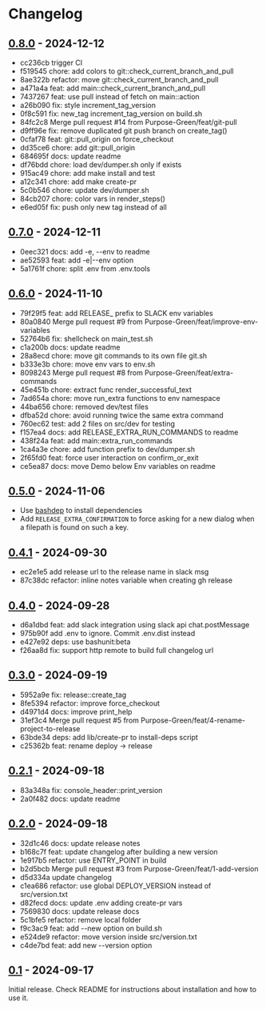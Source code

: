 # Changelog

## [0.8.0](https://github.com/Purpose-Green/release/compare/v11...v12) - 2024-12-12

- cc236cb trigger CI
- f519545 chore: add colors to git::check_current_branch_and_pull
- 8ae322b refactor: move git::check_current_branch_and_pull
- a471a4a feat: add main::check_current_branch_and_pull
- 7437267 feat: use pull instead of fetch on main::action
- a26b090 fix: style increment_tag_version
- 0f8c591 fix: new_tag increment_tag_version on build.sh
- 84fc2c8 Merge pull request #14 from Purpose-Green/feat/git-pull
- d9ff96e fix: remove duplicated git push branch on create_tag()
- 0cfaf78 feat: git::pull_origin on force_checkout
- dd35ce6 chore: add git::pull_origin
- 684695f docs: update readme
- df76bdd chore: load dev/dumper.sh only if exists
- 915ac49 chore: add make install and test
- a12c341 chore: add make create-pr
- 5c0b546 chore: update dev/dumper.sh
- 84cb207 chore: color vars in render_steps()
- e6ed05f fix: push only new tag instead of all

## [0.7.0](https://github.com/Purpose-Green/release/compare/v10...v11) - 2024-12-11

- 0eec321 docs: add -e, --env to readme
- ae52593 feat: add -e|--env option
- 5a1761f chore: split .env from .env.tools

## [0.6.0](https://github.com/Purpose-Green/release/compare/v9...v10) - 2024-11-10

- 79f29f5 feat: add RELEASE_ prefix to SLACK env variables
- 80a0840 Merge pull request #9 from Purpose-Green/feat/improve-env-variables
- 52764b6 fix: shellcheck on main_test.sh
- c1a200b docs: update readme
- 28a8ecd chore: move git commands to its own file git.sh
- b333e3b chore: move env vars to env.sh
- 8098243 Merge pull request #8 from Purpose-Green/feat/extra-commands
- 45e451b chore: extract func render_successful_text
- 7ad654a chore: move run_extra functions to env namespace
- 44ba656 chore: removed dev/test files
- dfba52d chore: avoid running twice the same extra command
- 760ec62 test: add 2 files on src/dev for testing
- f157ea4 docs: add RELEASE_EXTRA_RUN_COMMANDS to readme
- 438f24a feat: add main::extra_run_commands
- 1ca4a3e chore: add function prefix to dev/dumper.sh
- 2f65fd0 feat: force user interaction on confirm_or_exit
- ce5ea87 docs: move Demo below Env variables on readme

## [0.5.0](https://github.com/Purpose-Green/release/compare/v8...v9) - 2024-11-06

- Use [bashdep](https://github.com/Chemaclass/bashdep) to install dependencies
- Add `RELEASE_EXTRA_CONFIRMATION` to force asking for a new dialog when a filepath is found on such a key.

## [0.4.1](https://github.com/Purpose-Green/release/compare/v7...v8) - 2024-09-30

- ec2e1e5 add release url to the release name in slack msg
- 87c38dc refactor: inline notes variable when creating gh release

## [0.4.0](https://github.com/Purpose-Green/release/compare/v6...v7) - 2024-09-28

- d6a1dbd feat: add slack integration using slack api chat.postMessage
- 975b90f add .env to ignore. Commit .env.dist instead
- e427e92 deps: use bashunit:beta
- f26aa8d fix: support http remote to build full changelog url

## [0.3.0](https://github.com/Purpose-Green/release/compare/v5...v6) - 2024-09-19

- 5952a9e fix: release::create_tag
- 8fe5394 refactor: improve force_checkout
- d4971d4 docs: improve print_help
- 31ef3c4 Merge pull request #5 from Purpose-Green/feat/4-rename-project-to-release
- 63bde34 deps: add lib/create-pr to install-deps script
- c25362b feat: rename deploy -> release

## [0.2.1](https://github.com/Purpose-Green/deploy/compare/origin/v4...v5) - 2024-09-18

- 83a348a fix: console_header::print_version
- 2a0f482 docs: update readme

## [0.2.0](https://github.com/Purpose-Green/deploy/compare/origin/v3...v4) - 2024-09-18

- 32d1c46 docs: update release notes
- b168c7f feat: update changelog after building a new version
- 1e917b5 refactor: use ENTRY_POINT in build
- b2d5bcb Merge pull request #3 from Purpose-Green/feat/1-add-version
- d5d334a update changelog
- c1ea686 refactor: use global DEPLOY_VERSION instead of src/version.txt
- d82fecd docs: update .env adding create-pr vars
- 7569830 docs: update release docs
- 5c1bfe5 refactor: remove local folder
- f9c3ac9 feat: add --new option on build.sh
- e524de9 refactor: move version inside src/version.txt
- c4de7bd feat: add new --version option

## [0.1](https://github.com/Purpose-Green/deploy/compare/main...v3) - 2024-09-17

Initial release. Check README for instructions about installation and how to use it.
